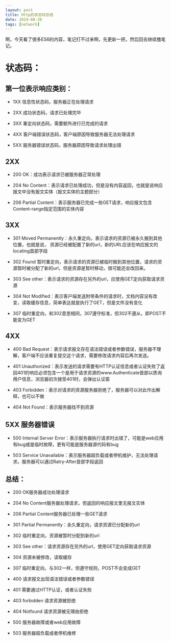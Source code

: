 ```yaml
---
layout: post
title: Http的状态码总结
date: 2019-08-30
tags: [network]
---
```


啊，今天看了很多ES6的内容，笔记打不过来啊，先更新一把，然后回去继续撸笔记。

# 状态码：

## 第一位表示响应类别：

- 1XX 信息性状态码，服务器正在处理请求

- 2XX 成功状态码，请求已处理完毕

- 3XX 重定向状态码，需要额外进行已完成的请求

- 4XX 客户端错误状态码，客户端原因导致服务器无法处理请求

- 5XX 服务器错误状态码，服务器原因导致请求处理出错

## 2XX

- 200 OK：成功表示请求已被服务器正常处理

- 204 No Content：表示请求已处理成功，但是没有内容返回，也就是说响应报文中没有报文实体（报文实体的主题部分）

- 206 Partial Content：表示服务器已完成一些GET请求，响应报文包含Content-range指定范围的实体内容

## 3XX
- 301 Moved Permanently：永久重定向，表示请求的资源已被永久搬到其他位置，也就是说，
资源已经被配置了新的url，新的URL应该在响应报文的locating首部字段

- 302 Found 暂时重定向，表示请求的资源已被临时搬到其他位置，请求的资源暂时被分配了新的url，但是资源是暂时移动，很可能还会改回来。

- 303 See other：表示请求的资源存在另外的url，应使用GET定向获取请求资源

- 304 Not Modified：表示客户端发送附带条件的请求时，文档内容没有改变，读取缓存信息，简单表达就是执行了GET，但是文件没有变化

- 307 临时重定向，和302意思相同，307遵守标准，但302不遵从，即POST不能变为GET

## 4XX
- 400 Bad Request：表示请求报文存在语法错误或者参数错误，服务器不理解，客户端不应该重复提交这个请求，需要修改请求内容后再次发送。

- 401 Unauthorized：表示发送的请求需要有HTTP认证信息或者认证失败了返回401的响应必须包含一个是用于请求资源的www.Authenticate首部以质询用户信息，浏览器初次接受401时，会弹出认证窗

- 403 Forbidden：表示对请求的资源服务器拒绝了，服务器可以对此作出解释，也可以不做

- 404 Not Found：表示服务器找不到资源

## 5XX 服务器错误
- 500 Internal Server Error：表示服务器执行请求时出错了，可能是web应用有bug或是临时故障，更有可能是服务器源代码有bug

- 503 Service Unavailable：表示服务器超负载或者停机维护，无法处理请求。服务器可以通过Ratry-After首部字段返回

##  总结：

- 200 OK服务器成功处理请求

- 204 No Content服务器处理请求，但返回的响应报文里无报文实体
- 206 Partial Content服务器已处理一些GET请求

- 301 Partial Permanently：永久重定向，请求资源已分配新的url

- 302  临时重定向，资源被暂时分配到新的url

- 303 See other：请求资源存在另外的url，使用GET定向获取请求资源

- 304 资源未被修改，读取缓存

- 307 临时重定向，与302一样，但遵守规则，POST不会变成GET

- 400 请求报文出现语法错误或者参数错误

- 401 需要通过HTTP认证，或者认证失败

- 403 forbidden 请求资源被拒绝

- 404 Notfound 请求资源被无理由拒绝

- 500 服务器故障或者web应用故障

- 503 服务器超负载或者停机维修
